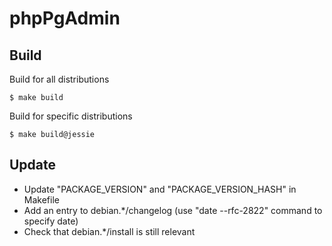 # phpPgAdmin

## Build

Build for all distributions

```
$ make build
```

Build for specific distributions

```
$ make build@jessie
```

## Update

* Update "PACKAGE_VERSION" and "PACKAGE_VERSION_HASH" in Makefile
* Add an entry to debian.*/changelog (use "date --rfc-2822" command to specify date)
* Check that debian.*/install is still relevant
